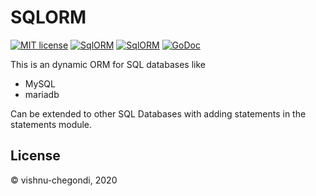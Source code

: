 # SQLORM

[![MIT license](https://img.shields.io/badge/license-MIT-brightgreen.svg)](https://opensource.org/licenses/MIT)
[![SqlORM](https://github.com/codeamenity/sqlorm/workflows/SqlORM/badge.svg)](https://github.com/codeamenity/sqlorm/actions?query=workflow%3ASqlORM)
[![SqlORM](https://github.com/codeamenity/sqlorm/workflows/SqlORM/badge.svg?event=issues)](https://github.com/codeamenity/sqlorm/issues)
[![GoDoc](https://godoc.org/github.com/codeamenity/sqlorm?status.svg)](https://godoc.org/github.com/codeamenity/sqlorm)

This is an dynamic ORM for SQL databases like

- MySQL
- mariadb

Can be extended to other SQL Databases with adding statements in the statements module.

## License

© vishnu-chegondi, 2020